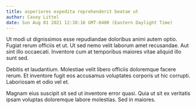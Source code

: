 ```yaml
---
title: asperiores expedita reprehenderit beatae ut
author: Casey Littel
date: Sun Aug 01 2021 12:38:16 GMT-0400 (Eastern Daylight Time)
---
```

Ut modi ut dignissimos esse repudiandae doloribus animi autem optio. Fugiat rerum officiis et ut. Ut sed nemo velit laborum amet recusandae. Aut sint illo occaecati. Inventore cum at temporibus maiores vitae aliquid illo sunt sed.

 Debitis et laudantium. Molestiae velit libero officiis doloremque facere rerum. Et inventore fugit eos accusamus voluptates corporis ut hic corrupti. Laboriosam et odio vel et.

 Magnam eius suscipit sit sed ut inventore error quasi. Quia ut sit ex veritatis ipsam voluptas doloremque labore molestias. Sed in maiores.